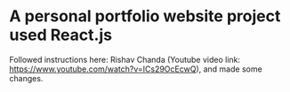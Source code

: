 # A personal portfolio website project used React.js
Followed instructions here: Rishav Chanda (Youtube video link: https://www.youtube.com/watch?v=ICs29OcEcwQ), and made some changes.